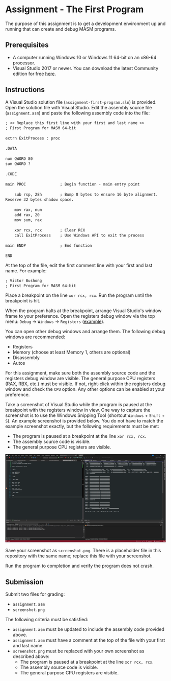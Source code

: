 # Assignment - The First Program

The purpose of this assignment is to get a development environment up and running that can create and debug MASM programs.

## Prerequisites

- A computer running Windows 10 or Windows 11 64-bit on an x86-64 processor.
- Visual Studio 2017 or newer. You can download the latest Community edition for free [here](https://visualstudio.microsoft.com/downloads/).

## Instructions

A Visual Studio solution file (`assignment-first-program.sln`) is provided. Open the solution file with Visual Studio. Edit the assembly source file (`assignment.asm`) and paste the following assembly code into the file:

```
; << Replace this first line with your first and last name >>
; First Program for MASM 64-bit

extrn ExitProcess : proc

.DATA

num QWORD 80
sum QWORD ?

.CODE

main PROC               ; Begin function - main entry point

    sub rsp, 28h        ; Bump 8 bytes to ensure 16 byte alignment. Reserve 32 bytes shadow space.

    mov rax, num
    add rax, 20
    mov sum, rax

    xor rcx, rcx        ; Clear RCX
    call ExitProcess    ; Use Windows API to exit the process

main ENDP               ; End function

END
```

At the top of the file, edit the first comment line with your first and last name. For example:

```
; Victor Bushong
; First Program for MASM 64-bit
```

Place a breakpoint on the line `xor rcx, rcx`. Run the program until the breakpoint is hit.

When the program halts at the breakpoint, arrange Visual Studio's window frame to your preference. Open the registers debug window via the top menu: `Debug` -> `Windows` -> `Registers` ([example](./docs/debug-windows-menu.png)).

You can open other debug windows and arrange them. The following debug windows are recommended:
- Registers
- Memory (choose at least Memory 1, others are optional)
- Disassembly
- Autos

For this assignment, make sure both the assembly source code and the registers debug window are visible. The general purpose CPU registers (RAX, RBX, etc.) must be visible. If not, right-click within the registers debug window and check the `CPU` option. Any other options can be enabled at your preference.

Take a screenshot of Visual Studio while the program is paused at the breakpoint with the registers window in view. One way to capture the screenshot is to use the Windows Snipping Tool (shortcut `Windows` + `Shift` + `S`). An example screenshot is provided below. You do not have to match the example screenshot exactly, but the following requirements must be met:
  - The program is paused at a breakpoint at the line `xor rcx, rcx`.
  - The assembly source code is visible.
  - The general purpose CPU registers are visible.

![Example Screenshot](./docs/example-screenshot.png)

Save your screenshot as `screenshot.png`. There is a placeholder file in this repository with the same name; replace this file with your screenshot.

Run the program to completion and verify the program does not crash.

## Submission

Submit two files for grading:
- `assignment.asm`
- `screenshot.png`

The following criteria must be satisfied:
- `assignment.asm` must be updated to include the assembly code provided above.
- `assignment.asm` must have a comment at the top of the file with your first and last name.
- `screenshot.png` must be replaced with your own screenshot as described above:
  - The program is paused at a breakpoint at the line `xor rcx, rcx`.
  - The assembly source code is visible.
  - The general purpose CPU registers are visible.
